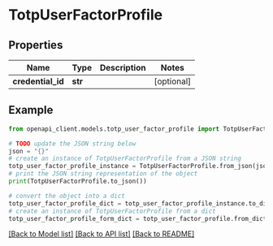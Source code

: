 # TotpUserFactorProfile


## Properties

Name | Type | Description | Notes
------------ | ------------- | ------------- | -------------
**credential_id** | **str** |  | [optional] 

## Example

```python
from openapi_client.models.totp_user_factor_profile import TotpUserFactorProfile

# TODO update the JSON string below
json = "{}"
# create an instance of TotpUserFactorProfile from a JSON string
totp_user_factor_profile_instance = TotpUserFactorProfile.from_json(json)
# print the JSON string representation of the object
print(TotpUserFactorProfile.to_json())

# convert the object into a dict
totp_user_factor_profile_dict = totp_user_factor_profile_instance.to_dict()
# create an instance of TotpUserFactorProfile from a dict
totp_user_factor_profile_form_dict = totp_user_factor_profile.from_dict(totp_user_factor_profile_dict)
```
[[Back to Model list]](../README.md#documentation-for-models) [[Back to API list]](../README.md#documentation-for-api-endpoints) [[Back to README]](../README.md)


